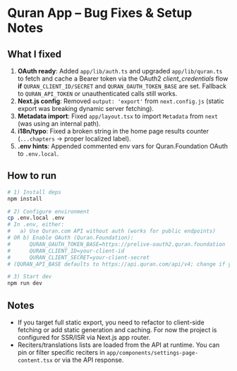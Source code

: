 # Quran App – Bug Fixes & Setup Notes

## What I fixed
1. **OAuth ready**: Added `app/lib/auth.ts` and upgraded `app/lib/quran.ts` to fetch and cache a Bearer token via the OAuth2 *client_credentials* flow **if** `QURAN_CLIENT_ID/SECRET` and `QURAN_OAUTH_TOKEN_BASE` are set. Fallback to `QURAN_API_TOKEN` or unauthenticated calls still works.
2. **Next.js config**: Removed `output: 'export'` from `next.config.js` (static export was breaking dynamic server fetching).
3. **Metadata import**: Fixed `app/layout.tsx` to import `Metadata` from `next` (was using an internal path).
4. **i18n/typo**: Fixed a broken string in the home page results counter (`...chapters` → proper localized label).
5. **.env hints**: Appended commented env vars for Quran.Foundation OAuth to `.env.local`.

## How to run
```bash
# 1) Install deps
npm install

# 2) Configure environment
cp .env.local .env
# In .env, either:
#   a) Use Quran.com API without auth (works for public endpoints)
# OR b) Enable OAuth (Quran.Foundation):
#      QURAN_OAUTH_TOKEN_BASE=https://prelive-oauth2.quran.foundation   # or https://oauth2.quran.foundation
#      QURAN_CLIENT_ID=your-client-id
#      QURAN_CLIENT_SECRET=your-client-secret
# (QURAN_API_BASE defaults to https://api.quran.com/api/v4; change if you use a different content API.)

# 3) Start dev
npm run dev
```

## Notes
- If you target full static export, you need to refactor to client-side fetching or add static generation and caching. For now the project is configured for SSR/ISR via Next.js app router.
- Reciters/translations lists are loaded from the API at runtime. You can pin or filter specific reciters in `app/components/settings-page-content.tsx` or via the API response.
